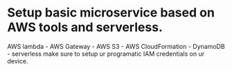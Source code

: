 # Setup basic microservice based on AWS tools and serverless.
AWS lambda - AWS Gateway - AWS S3 - AWS CloudFormation - DynamoDB - serverless
make sure to setup ur programatic IAM credentials on ur device.

